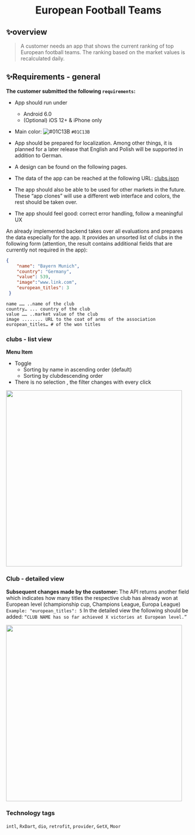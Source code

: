 <h1 align="center">European Football Teams</h1>

## ✨overview
> A customer needs an app that shows the current ranking of top European football teams. The ranking based on the market values is recalculated daily.


## ✨Requirements - general
**The customer submitted the following `requirements`:**
- App should run under 
  - Android 6.0
  - \(Optional) iOS 12+ & iPhone only
- Main color: ![#01C13B](https://via.placeholder.com/15/01C13B/000000?text=+) `#01C13B`
- App should be prepared for localization. Among other things, it is planned for a later release that English and Polish will be supported in addition to German.
- A design can be found on the following pages.
- The data of the app can be reached at the following URL: [clubs.json](https://public.allaboutapps.at/hiring/clubs.json)

- The app should also be able to be used for other markets in the future. These “app clones” will use a different web interface and colors, the rest should be taken over.
- The app should feel good: correct error handling, follow a meaningful UX<br />


An already implemented backend takes over all evaluations and prepares the data especially for the app. It provides an unsorted list of clubs in the following form (attention, the result contains additional fields that are currently not required in the app):

```json
{
    "name": "Bayern Munich",
    "country": "Germany",
    "value": 539,
    "image":"www.link.com",
    "european_titles": 3
 }
```
```
name …… ..name of the club
country… ... country of the club
value …… ..market value of the club
image ........ URL to the coat of arms of the association
european_titles… # of the won titles
```

### clubs - list view
**Menu Item**
- Toggle
  - Sorting by name in ascending order (default)
  - Sorting by clubdescending order
- There is no selection , the filter changes with every click

<img src="https://user-images.githubusercontent.com/31988724/99004788-f47e0900-253f-11eb-8645-fbcb0f26975d.png"  height="480">

### Club - detailed view
**Subsequent changes made by the customer:**
The API returns another field which indicates how many titles the respective club has already won at European level (championship cup, Champions League, Europa League)
`Example: "european_titles": 5`
In the detailed view the following should be added:
`“CLUB NAME has so far achieved X victories at European level.”`


<img src="https://user-images.githubusercontent.com/31988724/99004794-f5af3600-253f-11eb-97db-113cb7f9aabf.png"  height="480">

### Technology tags
`intl`, `RxDart`, `dio`, `retrofit`, `provider`, `GetX`, `Moor`


